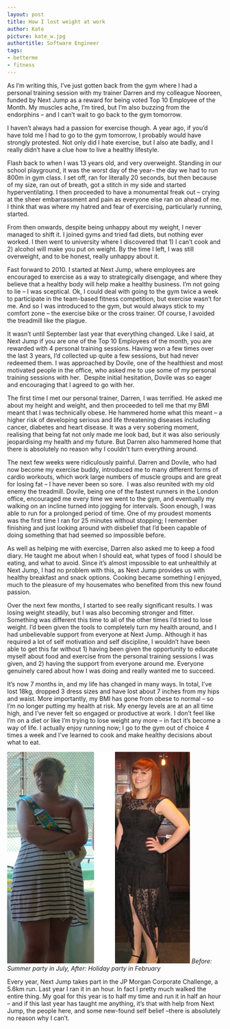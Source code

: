 ```yaml
---
layout: post
title: How I lost weight at work
author: Kate
picture: kate_w.jpg
authortitle: Software Engineer
tags:
- betterme
- fitness
---
```


As I’m writing this, I’ve just gotten back from the gym where I had a personal training session with my trainer Darren and my colleague Nooreen, funded by Next Jump as a reward for being voted Top 10 Employee of the Month. My muscles ache, I’m tired, but I’m also buzzing from the endorphins – and I can’t wait to go back to the gym tomorrow.

I haven’t always had a passion for exercise though. A year ago, if you’d have told me I had to go to the gym tomorrow, I probably would have strongly protested. Not only did I hate exercise, but I also ate badly, and I really didn’t have a clue how to live a healthy lifestyle.

Flash back to when I was 13 years old, and very overweight. Standing in our school playground, it was the worst day of the year– the day we had to run 800m in gym class. I set off, ran for literally 20 seconds, but then because of my size, ran out of breath, got a stitch in my side and started hyperventilating. I then proceeded to have a monumental freak out – crying at the sheer embarrassment and pain as everyone else ran on ahead of me. I think that was where my hatred and fear of exercising, particularly running, started.

From then onwards, despite being unhappy about my weight, I never managed to shift it. I joined gyms and tried fad diets, but nothing ever worked. I then went to university where I discovered that 1) I can’t cook and 2) alcohol will make you put on weight. By the time I left, I was still overweight, and to be honest, really unhappy about it.

Fast forward to 2010. I started at Next Jump, where employees are encouraged to exercise as a way to strategically disengage, and where they believe that a healthy body will help make a healthy business. I’m not going to lie – I was sceptical. Ok, I could deal with going to the gym twice a week to participate in the team-based fitness competition, but exercise wasn’t for me. And so I was introduced to the gym, but would always stick to my comfort zone – the exercise bike or the cross trainer. Of course, I avoided the treadmill like the plague.

It wasn’t until September last year that everything changed. Like I said, at Next Jump if you are one of the Top 10 Employees of the month, you are rewarded with 4 personal training sessions. Having won a few times over the last 3 years, I’d collected up quite a few sessions, but had never redeemed them. I was approached by Dovile, one of the healthiest and most motivated people in the office, who asked me to use some of my personal training sessions with her.  Despite initial hesitation, Dovile was so eager and encouraging that I agreed to go with her.

The first time I met our personal trainer, Darren, I was terrified. He asked me about my height and weight, and then proceeded to tell me that my BMI meant that I was technically obese. He hammered home what this meant – a higher risk of developing serious and life threatening diseases including cancer, diabetes and heart disease. It was a very sobering moment, realising that being fat not only made me look bad, but it was also seriously jeopardising my health and my future. But Darren also hammered home that there is absolutely no reason why I couldn’t turn everything around.

The next few weeks were ridiculously painful. Darren and Dovile, who had now become my exercise buddy, introduced me to many different forms of cardio workouts, which work large numbers of muscle groups and are great for losing fat – I have never been so sore.  I was also reunited with my old enemy the treadmill. Dovile, being one of the fastest runners in the London office, encouraged me every time we went to the gym, and eventually my walking on an incline turned into jogging for intervals. Soon enough, I was able to run for a prolonged period of time. One of my proudest moments was the first time I ran for 25 minutes without stopping; I remember finishing and just looking around with disbelief that I’d been capable of doing something that had seemed so impossible before.

As well as helping me with exercise, Darren also asked me to keep a food diary. He taught me about when I should eat, what types of food I should be eating, and what to avoid. Since it’s almost impossible to eat unhealthily at Next Jump, I had no problem with this, as Next Jump provides us with healthy breakfast and snack options. Cooking became something I enjoyed, much to the pleasure of my housemates who benefited from this new found passion.

Over the next few months, I started to see really significant results. I was losing weight steadily, but I was also becoming stronger and fitter. Something was different this time to all of the other times I’d tried to lose weight. I’d been given the tools to completely turn my health around, and I had unbelievable support from everyone at Next Jump. Although it has required a lot of self motivation and self discipline, I wouldn’t have been able to get this far without 1) having been given the opportunity to educate myself about food and exercise from the personal training sessions I was given, and 2) having the support from everyone around me. Everyone genuinely cared about how I was doing and really wanted me to succeed.

It’s now 7 months in, and my life has changed in many ways. In total, I’ve lost 18kg, dropped 3 dress sizes and have lost about 7 inches from my hips and waist. More importantly, my BMI has gone from obese to normal – so I’m no longer putting my health at risk. My energy levels are at an all time high, and I’ve never felt so engaged or productive at work. I don’t feel like I’m on a diet or like I’m trying to lose weight any more – in fact it’s become a way of life. I actually enjoy running now; I go to the gym out of choice 4 times a week and I’ve learned to cook and make healthy decisions about what to eat.


![](/images/how-i-lost-weight-at-work-1.jpg)
*Before: Summer party in July, After: Holiday party in February*

Every year, Next Jump takes part in the JP Morgan Corporate Challenge, a 5.6km run. Last year I ran it in an hour. In fact I pretty much walked the entire thing. My goal for this year is to half my time and run it in half an hour – and if this last year has taught me anything, it’s that with help from Next Jump, the people here, and some new-found self belief –there is absolutely no reason why I can’t. 
